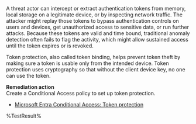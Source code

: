 A threat actor can intercept or extract authentication tokens from memory, local storage on a legitimate device, or by inspecting network traffic. The attacker might replay those tokens to bypass authentication controls on users and devices, get unauthorized access to sensitive data, or run further attacks. Because these tokens are valid and time bound, traditional anomaly detection often fails to flag the activity, which might allow sustained access until the token expires or is revoked.

Token protection, also called token binding, helps prevent token theft by making sure a token is usable only from the intended device. Token protection uses cryptography so that without the client device key, no one can use the token.

**Remediation action**   
Create a Conditional Access policy to set up token protection.   
- [Microsoft Entra Conditional Access: Token protection](https://learn.microsoft.com/en-us/entra/identity/conditional-access/concept-token-protection?wt.mc_id=zerotrustrecommendations_automation_content_cnl_csasci)
<!--- Results --->
%TestResult%

